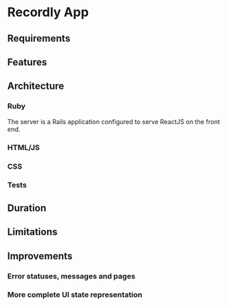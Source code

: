 # Recordly App
## Requirements
## Features
## Architecture
### Ruby
The server is a Rails application configured to serve ReactJS on the front end.
### HTML/JS
### CSS
### Tests
## Duration
## Limitations
## Improvements
### Error statuses, messages and pages
### More complete UI state representation
